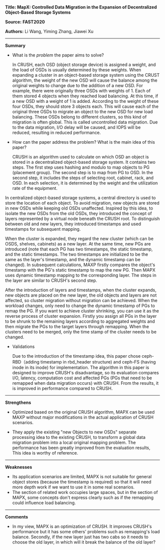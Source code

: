 **Title:** **MapX: Controlled Data Migration in the Expansion of Decentralized Object-Based Storage Systems**

**Source:** **FAST2020**

**Authors:** Li Wang, Yiming Zhang, Jiawei Xu


---

**Summary**

- What is the *problem* the paper aims to solve?

   In CRUSH, each OSD (object storage device) is assigned a weight, and the load of OSDs is usually determined by these weights. When expanding a cluster in an object-based storage system using the CRUST algorithm, the weight of the new OSD will cause the balance among the original weights to change due to the addition of a new OSD. For example, there were originally three OSDs with weights of 1. Each of them stored 4 objects when they reached load balancing. At this time, if a new OSD with a weight of 1 is added. According to the weight of these four OSDs, they should store 3 objects each. This will cause each of the original three OSDs to migrate an object to the new OSD for new load balancing. These OSDs belong to different clusters, so this kind of migration is often global. This is called uncontrolled data migration. Due to the data migration, I/O delay will be caused, and IOPS will be reduced, resulting in reduced performance.

- How can the paper address the problem? What is the main idea of this paper?

  CRUSH is an algorithm used to calculate on which OSD an object is stored in a decentralized object-based storage system. It contains two steps. The first step uses hashing and modulo to map objects to PG (placement group). The second step is to map from PG to OSD. In the second step, it includes the steps of selecting root, cabinet, rack, and OSD. In each selection, it is determined by the weight and the utilization rate of the equipment.

 In centralized object-based storage systems, a central directory is used to store the location of each object. To avoid migration, new objects are stored in new OSDs while keeping old OSDs unaffected. Inspired by this idea, to isolate the new OSDs from the old OSDs, they introduced the concept of layers represented by a virtual node beneath the CRUSH root. To distinguish between old and new layers, they introduced timestamps and used timestamps for subsequent mapping.

 When the cluster is expanded, they regard the new cluster (which can be OSDS, shelves, cabinets) as a new layer. At the same time, new PGs are introduced (note that each PG has two timestamps, the static timestamp, and the static timestamps. The two timestamps are initialized to be the same as the layer's timestamp, and the dynamic timestamp can be changed). In subsequent calculations, MAXP firstly compares the object's timestamp with the PG's static timestamp to map the new PG. Then MAPX uses dynamic timestamp mapping to the corresponding layer. The steps in the layer are similar to CRUSH's second step.

 After the introduction of layers and timestamps, when the cluster expands, new objects are placed on the new layer, the old objects and layers are not affected, so cluster migration without migration can be achieved. When the workload changes, only need to change the dynamic timestamp of PGs to remap the PG. If you want to achieve cluster shrinking, you can use it as the reverse process of cluster expansion. Firstly you assign all PGs in the layer to be shrunk to the remaining layers according to aggregated weights and then migrate the PGs to the target layers through remapping. When the clusters need to be merged, only the time stamp of the cluster needs to be changed.


- Validations

   Due to the introduction of the timestamp idea, this paper chose ceph-RBD（adding timestamp in rbd_header structure) and ceph-FS (having inode in its inode) for implementation. The algorithm in this paper is designed to improve CRUSH's disadvantage, so its evaluation compares I/O, latency, computation cost and affected PGs (PGs that need to be remapped when data migration occurs) with CRUSH. From the results, it is improved in performance compared to CRUSH.

---

**Strengthens**  

- Optimized based on the original CRUSH algorithm, MAPX can be used MAXP without major modifications in the actual application of CRUSH scenarios.


- They apply the existing "new Objects to new OSDs" separate processing idea to the existing CRUSH, to transform a global data migration problem into a local original mapping problem. The performance has been greatly improved from the evaluation results, This idea is worthy of reference.


---

**Weaknesses**  

- Its application scenarios are limited, MAPX is not suitable for general object stores (because the timestamp is required) so that it will need more depth work if we want to use it in some real scenarios.
- The section of related work occupies large spaces, but in the section of MAPX, some concepts don't express clearly such as if the remapping could influence load balancing.

---

**Comments**  

- In my view, MAPX is an optimization of CRUSH. It improves CRUSH's performance but it has some others' problems such as remapping's load balance. Secondly, if the new layer just has two cabs so it needs to choose the old layer, in which will it break the balance of the old layer?
